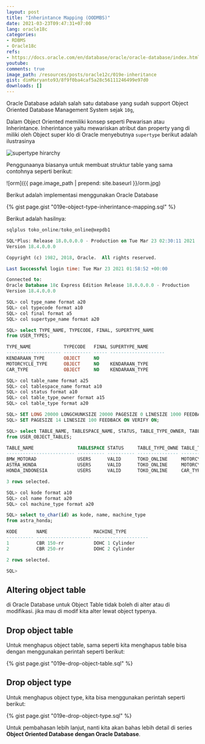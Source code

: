 ```yaml
---
layout: post
title: "Inherintance Mapping (OODMBS)"
date: 2021-03-23T09:47:31+07:00
lang: oracle18c
categories:
- RDBMS
- Oracle18c
refs: 
- https://docs.oracle.com/en/database/oracle/oracle-database/index.html
youtube: 
comments: true
image_path: /resources/posts/oracle12c/019e-inheritance
gist: dimMaryanto93/8f9f0ba4caf5a28c56111246499e97d0
downloads: []
---
```


Oracle Database adalah salah satu database yang sudah support Object Oriented Database Management System sejak `10g`,

Dalam Object Oriented memiliki konsep seperti Pewarisan atau Inherintance. Inherintance yaitu mewariskan atribut dan property yang di miliki oleh Object super klo di Oracle menyebutnya `supertype` berikut adalah ilustrasinya

![supertype hirarchy](https://docs.oracle.com/en/database/oracle/oracle-database/18/adobj/img/adobj027.gif)

Penggunaanya biasanya untuk membuat struktur table yang sama contohnya seperti berikut:

![orm]({{ page.image_path | prepend: site.baseurl }}/orm.jpg)

Berikut adalah implementasi menggunakan Oracle Database

{% gist page.gist "019e-object-type-inherintance-mapping.sql" %}

Berikut adalah hasilnya:

```sql
sqlplus toko_online/toko_online@xepdb1

SQL*Plus: Release 18.0.0.0.0 - Production on Tue Mar 23 02:30:11 2021
Version 18.4.0.0.0

Copyright (c) 1982, 2018, Oracle.  All rights reserved.

Last Successful login time: Tue Mar 23 2021 01:58:52 +00:00

Connected to:
Oracle Database 18c Express Edition Release 18.0.0.0.0 - Production
Version 18.4.0.0.0

SQL> col type_name format a20
SQL> col typecode format a10
SQL> col final format a5
SQL> col supertype_name format a20

SQL> select TYPE_NAME, TYPECODE, FINAL, SUPERTYPE_NAME
from USER_TYPES;

TYPE_NAME            TYPECODE   FINAL SUPERTYPE_NAME
-------------------- ---------- ----- --------------------
KENDARAAN_TYPE       OBJECT     NO
MOTORCYCLE_TYPE      OBJECT     NO    KENDARAAN_TYPE
CAR_TYPE             OBJECT     NO    KENDARAAN_TYPE

SQL> col table_name format a25
SQL> col tablespace_name format a10
SQL> col status format a10
SQL> col table_type_owner format a15
SQL> col table_type format a20

SQL> SET LONG 20000 LONGCHUNKSIZE 20000 PAGESIZE 0 LINESIZE 1000 FEEDBACK OFF VERIFY OFF TRIMSPOOL ON;
SQL> SET PAGESIZE 14 LINESIZE 100 FEEDBACK ON VERIFY ON;

SQL> select TABLE_NAME, TABLESPACE_NAME, STATUS, TABLE_TYPE_OWNER, TABLE_TYPE
from USER_OBJECT_TABLES;

TABLE_NAME                TABLESPACE STATUS     TABLE_TYPE_OWNE TABLE_TYPE
------------------------- ---------- ---------- --------------- --------------------
BMW_MOTORAD               USERS      VALID      TOKO_ONLINE     MOTORCYCLE_TYPE
ASTRA_HONDA               USERS      VALID      TOKO_ONLINE     MOTORCYCLE_TYPE
HONDA_INDONESIA           USERS      VALID      TOKO_ONLINE     CAR_TYPE

3 rows selected.

SQL> col kode format a10
SQL> col name format a20
SQL> col machine_type format a20

SQL> select to_char(id) as kode, name, machine_type
from astra_honda;

KODE       NAME                 MACHINE_TYPE
---------- -------------------- --------------------
1          CBR 150-rr           DOHC 1 Cylinder
2          CBR 250-rr           DOHC 2 Cylinder

2 rows selected.

SQL>
```

## Altering object table

di Oracle Database untuk Object Table tidak boleh di alter atau di modifikasi. jika mau di modif kita alter lewat object typenya.

## Drop object table

Untuk menghapus object table, sama seperti kita menghapus table bisa dengan menggunakan perintah seperti berikut:

{% gist page.gist "019e-drop-object-table.sql" %}

## Drop object type

Untuk menghapus object type, kita bisa menggunakan perintah seperti berikut:

{% gist page.gist "019e-drop-object-type.sql" %}

Untuk pembahasan lebih lanjut, nanti kita akan bahas lebih detail di series **Object Oriented Database dengan Oracle Database**.